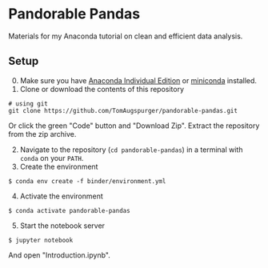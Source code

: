 # Pandorable Pandas

Materials for my Anaconda tutorial on clean and efficient data analysis.

## Setup

0. Make sure you have [Anaconda Individual Edition](https://www.anaconda.com/products/individual) or [miniconda](https://docs.conda.io/en/latest/miniconda.html) installed.
1. Clone or download the contents of this repository

```
# using git
git clone https://github.com/TomAugspurger/pandorable-pandas.git
```

Or click the green "Code" button and "Download Zip". Extract the repository from the zip archive.

2. Navigate to the repository (`cd pandorable-pandas`) in a terminal with `conda` on your `PATH`.
3. Create the environment

```console
$ conda env create -f binder/environment.yml
```

4. Activate the environment

```console
$ conda activate pandorable-pandas
```

5. Start the notebook server

```console
$ jupyter notebook
```

And open "Introduction.ipynb".
